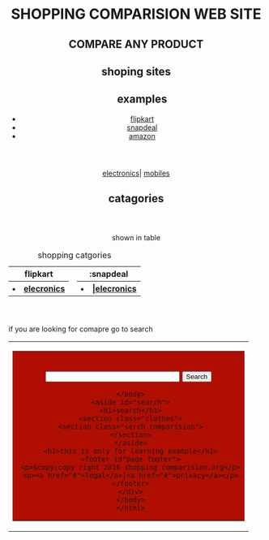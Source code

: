 <!DOCTYPE HTML>
<html lang="en">
<head>
<meta charset="UTF-8">
<title>SHOPPING COMPARISION WEB SITE</title>
<link href="_css/main.css" rel="style sheet" type="text/css">
       
</head>
<body>
<div id="wrapper">
<header id="mainheader">
<hgroup>
<h1>SHOPPING COMPARISION WEB SITE</h1>
<h2>COMPARE ANY PRODUCT</h2>
</hgroup>
<nav id="mainNav">
<h1>shoping sites</h1>
<ul id="siteNav">
<h2>examples</h2>
<li><a href="flipkart.com">flipkart</a></li>
<li><a href="snapdeal.com">snapdeal</a></li>
<li><a href="amazon.in" class="last">amazon</a></li>
</ul>
</nav>
</header>
 <article id="shopping">
 <header>
 <p><a href="flipkart.com/electronics">electronics</a>| <a href=""flipkart.com/mobiles">mobiles</a></p>
 <h1>catagories</h1>
 </header>
 </article>
 <header class="shoping>"
 <h1>shown in table</h1>
 <table border="0" cellpadding="0" cellspacing="0" summary="shopping" 
         class="newStyle1">
 <caption>shopping catgories</caption>
<tr><th>flipkart</th>
   <td><th>:snapdeal</th></td>
	 </tr>
	 <tr class="alt">
	 <th><li><a href="flipkat.com/electronics">elecronics</a></li></th>
	 <td><th><li><a href="snapdeal.com/electronics">|elecronics</a></li></th></tr>
</table>
</header>
	 <p>if you are looking for comapre go to search</p>
	 

<form action="http://https://github.com/rajkumaradapa/shop-compare/links/search.cgi" method="GET">

<table id="shoping" border="0" cellspacing="0" cellpadding="2"><tr><td>

<table border="0" bgcolor="black" cellpadding="5" cellspacing="0"><tr><td
align="center" bgcolor="#blue">

<BR><INPUT TYPE="TEXT" NAME="query" SIZE=30>
<INPUT TYPE="Submit" VALUE="Search">
<!--End of Search Engine Code -->
	 </body>
	 <aside id="search">
	 <h1>search</h1>
	 <section class="clothes">
	 <section class="serch comparision">
	 </section>
	 </aside>
	 <h1>this is only for learning example</h1>
	 <footer id"page footer">
	 <p>&copy;copy right 2016 shopping comparision.org</p>
	 <p><a href="#">legal</a>|<a href="#">privacy</a></p>
	 </footer>
	 </div>
	 </body>
	 </html>

